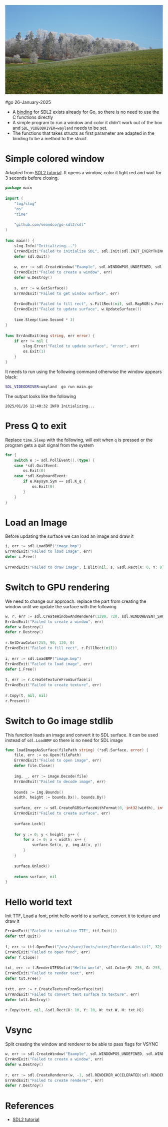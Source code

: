 ![](/public/b9983c6e588815bc264b414a9afd7b2f2d6ae66ca8a2d5376f8e0bcec3c3510d.jpg)

#go 26-January-2025

* A [binding](https://github.com/veandco/go-sdl2) for SDL2 exists already for Go, so there is no need to use the C functions directly
* A simple program to run a window and color it didn't work out of the box and `SDL_VIDEODRIVER=wayland` needs to be set.
* The functions that takes structs as first parameter are adapted in the binding to be a method to the struct.

# Simple colored window

Adapted from [SDL2 tutorial](https://jan.newmarch.name/Wayland/SDL/). It opens a window, color it light red and wait for 3 seconds before closing.

```go
package main

import (
	"log/slog"
	"os"
	"time"

	"github.com/veandco/go-sdl2/sdl"
)

func main() {
	slog.Info("Initializing...")
	ErrAndExit("Failed to initialize SDL", sdl.Init(sdl.INIT_EVERYTHING))
	defer sdl.Quit()

	w, err := sdl.CreateWindow("Example", sdl.WINDOWPOS_UNDEFINED, sdl.WINDOWPOS_UNDEFINED, 1280, 720, sdl.WINDOWEVENT_SHOWN)
	ErrAndExit("Failed to create a window", err)
	defer w.Destroy()

	s, err := w.GetSurface()
	ErrAndExit("Failed to get window surface", err)

	ErrAndExit("Failed to fill rect", s.FillRect(nil, sdl.MapRGB(s.Format, 255, 90, 120)))
	ErrAndExit("Failed to update surface", w.UpdateSurface())

	time.Sleep(time.Second * 3)
}

func ErrAndExit(msg string, err error) {
	if err != nil {
		slog.Error("Failed to update surface", "error", err)
		os.Exit(1)
	}
}
```

It needs to run using the following command otherwise the window appears black:
```sh
SDL_VIDEODRIVER=wayland  go run main.go
```

The output looks like the following
```
2025/01/26 12:40:32 INFO Initializing...
```

# Press Q to exit

Replace `time.Sleep` with the following, will exit when `q` is pressed or the program gets a quit signal from the system
```go
for {
    switch e := sdl.PollEvent().(type) {
    case *sdl.QuitEvent:
        os.Exit(0)
    case *sdl.KeyboardEvent:
        if e.Keysym.Sym == sdl.K_q {
            os.Exit(0)
        }
    }
}
```

# Load an Image

Before updating the surface we can load an image and draw it

```go
i, err := sdl.LoadBMP("image.bmp")
ErrAndExit("Failed to load image", err)
defer i.Free()

ErrAndExit("Failed to draw image", i.Blit(nil, s, &sdl.Rect{X: 0, Y: 0}))
```


# Switch to GPU rendering

We need to change our approach. replace the part from creating the window until we update the surface with the following

```go
w, r, err := sdl.CreateWindowAndRenderer(1280, 720, sdl.WINDOWEVENT_SHOWN)
ErrAndExit("Failed to create a window", err)
defer w.Destroy()
defer r.Destroy()

r.SetDrawColor(255, 90, 120, 0)
ErrAndExit("Failed to fill rect", r.FillRect(nil))

i, err := sdl.LoadBMP("image.bmp")
ErrAndExit("Failed to load image", err)
defer i.Free()

t, err := r.CreateTextureFromSurface(i)
ErrAndExit("Failed to create texture", err)

r.Copy(t, nil, nil)
r.Present()
```

# Switch to Go image stdlib

This function loads an image and convert it to SDL surface. It can be used instead of `sdl.LoadBMP` so there is no need for SDL image

```go
func loadImageAsSurface(filePath string) (*sdl.Surface, error) {
	file, err := os.Open(filePath)
	ErrAndExit("Failed to open image", err)
	defer file.Close()

	img, _, err := image.Decode(file)
	ErrAndExit("Failed to decode image", err)

	bounds := img.Bounds()
	width, height := bounds.Dx(), bounds.Dy()

	surface, err := sdl.CreateRGBSurfaceWithFormat(0, int32(width), int32(height), 32, sdl.PIXELFORMAT_ABGR8888)
	ErrAndExit("Failed to create surface", err)

	surface.Lock()

	for y := 0; y < height; y++ {
		for x := 0; x < width; x++ {
			surface.Set(x, y, img.At(x, y))
		}
	}

	surface.Unlock()

	return surface, nil
}
```

# Hello world text

Init TTF, Load a font, print hello world to a surface, convert it to texture and draw it

```go
ErrAndExit("Failed to initialize TTF", ttf.Init())
defer ttf.Quit()

f, err := ttf.OpenFont("/usr/share/fonts/inter/InterVariable.ttf", 32)
ErrAndExit("Failed to open fond", err)
defer f.Close()

txt, err := f.RenderUTF8Solid("Hello world", sdl.Color{R: 255, G: 255, B: 255})
ErrAndExit("Failed to render text", err)
defer txt.Free()

txtt, err := r.CreateTextureFromSurface(txt)
ErrAndExit("Failed to convert text surface to texture", err)
defer txtt.Destroy()

r.Copy(txtt, nil, &sdl.Rect{X: 10, Y: 10, W: txt.W, H: txt.H})
```

# Vsync

Split creating the window and renderer to be able to pass flags for VSYNC

```go
w, err := sdl.CreateWindow("Example", sdl.WINDOWPOS_UNDEFINED, sdl.WINDOWPOS_UNDEFINED, 1280, 720, sdl.WINDOWEVENT_SHOWN)
ErrAndExit("Failed to create a window", err)
defer w.Destroy()

r, err := sdl.CreateRenderer(w, -1, sdl.RENDERER_ACCELERATED|sdl.RENDERER_PRESENTVSYNC)
ErrAndExit("Failed to create renderer", err)
defer r.Destroy()
```

# References

* [SDL2 tutorial](https://thenumb.at/cpp-course/sdl2/01/01.html)
